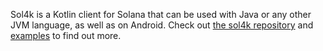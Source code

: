 Sol4k is a Kotlin client for Solana that can be used with Java or any other JVM language, as well as on Android. Check out [the sol4k repository](https://github.com/sol4k/sol4k) and [examples](https://github.com/sol4k/sol4k-examples) to find out more.
